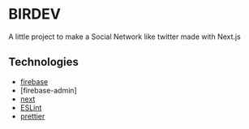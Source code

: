 # BIRDEV

A little project to make a Social Network like twitter made with Next.js

## Technologies

- [firebase](https://firebase.google.com/?hl=es)
- [firebase-admin]
- [next](https://nextjs.org/)
- [ESLint](https://eslint.org/)
- [prettier](https://prettier.io/)
